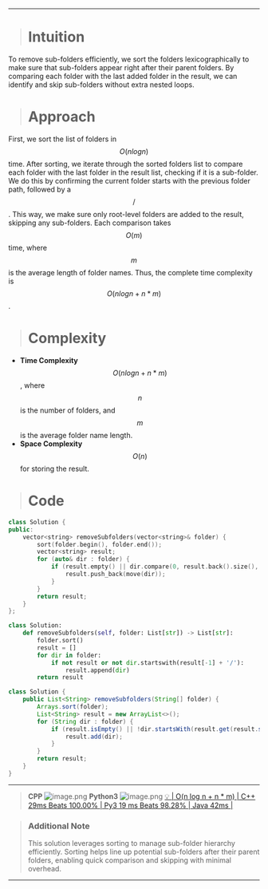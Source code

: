 
#
---
> # Intuition
To remove sub-folders efficiently, we sort the folders lexicographically to make sure that sub-folders appear right after their parent folders. By comparing each folder with the last added folder in the result, we can identify and skip sub-folders without extra nested loops.

> # Approach
First, we sort the list of folders in $$O(n log n)$$ time. After sorting, we iterate through the sorted folders list to compare each folder with the last folder in the result list, checking if it is a sub-folder. We do this by confirming the current folder starts with the previous folder path, followed by a $$/$$. This way, we make sure only root-level folders are added to the result, skipping any sub-folders. Each comparison takes $$O(m)$$ time, where $$m$$ is the average length of folder names. Thus, the complete time complexity is $$O(n log n + n * m)$$.

> # Complexity
- **Time Complexity** $$O(n log n + n * m)$$, where $$n$$ is the number of folders, and $$m$$ is the average folder name length.
- **Space Complexity** $$O(n)$$ for storing the result.
> # Code
```cpp []
class Solution {
public:
    vector<string> removeSubfolders(vector<string>& folder) {
        sort(folder.begin(), folder.end());
        vector<string> result;
        for (auto& dir : folder) {
            if (result.empty() || dir.compare(0, result.back().size(), result.back()) != 0 || dir[result.back().size()] != '/') {
                result.push_back(move(dir));
            }
        }
        return result;
    }
};
```

```python []
class Solution:
    def removeSubfolders(self, folder: List[str]) -> List[str]:
        folder.sort()
        result = []
        for dir in folder:
            if not result or not dir.startswith(result[-1] + '/'):
                result.append(dir)
        return result
```
 
```java []
class Solution {
    public List<String> removeSubfolders(String[] folder) {
        Arrays.sort(folder);
        List<String> result = new ArrayList<>();
        for (String dir : folder) {
            if (result.isEmpty() || !dir.startsWith(result.get(result.size() - 1) + "/")) {
                result.add(dir);
            }
        }
        return result;
    }
}
```
---
> **CPP**
> ![image.png](https://assets.leetcode.com/users/images/3c2777fb-90a7-4789-b5ad-68149ff4c854_1729828210.081669.png)
> **Python3**
> ![image.png](https://assets.leetcode.com/users/images/34e5704e-2b5f-48b2-9038-c6bd0a150002_1729828166.235278.png)
> [💡 | O(n log n + n * m) | C++ 29ms Beats 100.00% | Py3 19 ms Beats 98.28% | Java 42ms |](https://leetcode.com/problems/remove-sub-folders-from-the-filesystem/description/?envType=daily-question&envId=2024-10-25)

> ### Additional Note
> This solution leverages sorting to manage sub-folder hierarchy efficiently. Sorting helps line up potential sub-folders after their parent folders, enabling quick comparison and skipping with minimal overhead.

---

